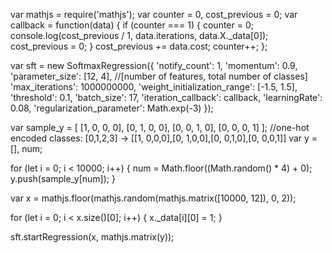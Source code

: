 var mathjs = require('mathjs');
var counter = 0,
  cost_previous = 0;
var callback = function(data) {
  if (counter === 1) {
    counter = 0;
    console.log(cost_previous / 1, data.iterations, data.X._data[0]);
    cost_previous = 0;
  }
  cost_previous += data.cost;
  counter++;
};

var sft = new SoftmaxRegression({
  'notify_count': 1,
  'momentum': 0.9,
  'parameter_size': [12, 4], //[number of features, total number of classes]
  'max_iterations': 1000000000,
  'weight_initialization_range': [-1.5, 1.5],
  'threshold': 0.1,
  'batch_size': 17,
  'iteration_callback': callback,
  'learningRate': 0.08,
  'regularization_parameter': Math.exp(-3)
});

var sample_y = [
  [1, 0, 0, 0],
  [0, 1, 0, 0],
  [0, 0, 1, 0],
  [0, 0, 0, 1]
]; //one-hot encoded classes: [0,1,2,3] -> [[1, 0,0,0],[0, 1,0,0],[0, 0,1,0],[0, 0,0,1]]
var y = [],
  num;


for (let i = 0; i < 10000; i++) {
  num = Math.floor((Math.random() * 4) + 0);
  y.push(sample_y[num]);
}

var x = mathjs.floor(mathjs.random(mathjs.matrix([10000, 12]), 0, 2));

for (let i = 0; i < x.size()[0]; i++) {
  x._data[i][0] = 1;
}

sft.startRegression(x, mathjs.matrix(y));